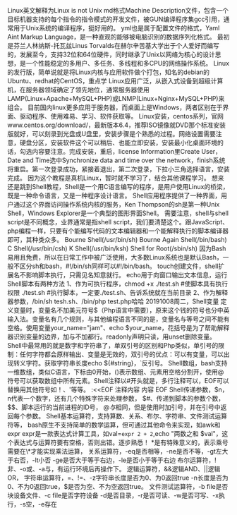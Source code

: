 Linux英文解释为Linux is not Unix
md格式Machine Description文件，包含一个目标机器支持的每个指令的指令模式的开发文件，被GUN编译程序集gcc引用，通常用于Unix系统的编译程序，挺好用的。
yml也是属于配置文件的格式，Yaml Aint Markup Language，是一种直观的能够被电脑识别的数据序列化格式。
最初是芬兰人林纳斯-托瓦兹Linus Torvalds在赫尔辛苦基大学出于个人爱好而编写的，发展至今，支持32位和64位硬件，同时继承了Unix以网络为核心的设计思想，是一个性能稳定的多用户、多任务、多线程和多CPU的网络操作系统。
Linux的发行版，简单说就是将Linux内核与应用软件做个打包，知名的debian的Ubuntu、redhat的CentOS，重点学
Linux应用广泛，从嵌入式设备到超级计算机，在服务器领域确定了领先地位，通常服务器使用LAMP(Linux+Apache+MySQL+PHP)或LNMP(Linux+Nginx+MySQL+PHP)来组合。
目前国内linux更多应用于服务器，而桌面上是Windows，两者区别在于界面、驱动程序、使用难易、学习、软件获取等。
Linux安装，centos系列，官网www.centos.org/download/，最新版本6.4，推荐ISO镜像就DVD那个标准安装版就好，可以刻录到光盘或U盘里，安装步骤是个熟悉的过程。网络设置需要注意，硬盘分区，安装软件这个可以稍后、也能立即安装，安装最小化桌面环境的话，勾选内容要注意。完成安装，重启，license Information里Create User，Date and Time选中Synchronize data and time over the network，finish系统将重启。第一次登录成功，紧接着退出，第二次登录，下拉小三角选择语言，安装完成。
因为这个教程是真机Linux，暂时就不学习了，结合其他课程学习。
想来还是跳到Shell教程，Shell是一个用C语言编写的程序，是用户使用Linux的桥梁，既是一种命令语言，又是一种程序设计语言。
Shell应用程序提供了一种界面，用户通过这个界面访问操作系统内核的服务，Ken Thompson的sh是第一种Unix Shell，Windows Explorer是一个典型的图形界面Shell。
需要注意，shell与shell script是不同概念，业界通常是指shell script，我们要清楚这个。跟JavaScript、php编程一样，只要有个能编写代码的文本编辑器和一个能解释执行的脚本编译器即可，其种类众多。
    Bourne Shell(/usr/bin/sh)
    Bourne Again Shell(/bin/bash)
    C Shell(/usr/bin/csh)
    K Shell(/usr/bin/ksh)
    Shell for Root(/sbin/sh)
因为Bash易用且免费，所以在日常工作中被广泛使用，大多数Linux系统也是默认Bash，一般不区分sh和bash，#!/bin/sh同样可以#!/bin/bash。
touch创建文件，shell扩展名不影响脚本执行，只需见名知意就行。
echo用于向窗口输出文本信息，运行Shell脚本有两种方法
    1、作为可执行程序，chmod +x ./test.sh #使脚本具有执行权限
    ./test.sh #执行脚本，一定要./test.sh、告诉系统就在当前目录
    2、作为解释器参数，/bin/sh tesh.sh、/bin/php test.php哈哈
20191008周二，Shell变量
定义变量时，变量名不加美元符号$（Php语言中需要），原来这个钱的符号也分中英输入法。变量名有几个规则，与其他编程语言不同的是，变量名与等号之间不能有空格。使用变量your_name="jam"、echo $your_name，花括号是为了帮助解释器识别变量的边界，加与不加都行。readonly声明只读，用unset删除变量。
Shell中最常用的就是数字和字符串了，单双引号的区别和Php类似，单引号的限制：任何字符都会原样输出、变量是无效的，双引号的优点：可以有变量，可以出现转义字符。获取字符串长度echo ${#string}，`反引号。
Shell数组，bash支持一维数组，类似C语言，下标由0开始，()表示数组、元素用空格分割开，使用@符号可以获取数组中所有元素。Shell注释以#开头就是，多行注释可以，EOF可以替换用其他符号如！、'等等。
    :<<EOF
    注释内容
    内容
    EOF
Shell传递参数，$n，n代表一个数字，还有几个特殊字符来处理参数，
    $#、传递到脚本的参数个数，$$、脚本运行的当前进程的ID号，
    $@与$相同，但是使用时加引号，并在引号中返回每个参数。
Shell基本运算符，支持算数、关系、布尔、字符串、文件测试运算符等，
bash原生不支持简单的数学运算，但可通过其他命令来实现，如awk和expr
expr是一款表达式计算工具，如val=`expr 2 + 2`,echo "两数之和 $val"，这个表达式与运算符要有空格，否则出错。逐步熟悉！
*是有特殊意义的，表示乘号需要在\*才能实现乘法运算，
    关系运算符，-eq是否相等，-ne是否不等，-gt左大于右否，-lt小否
    -ge是否大于等于右边，-le是否小于等于右边
    布尔运算符，!非、-o或、-a与，有运行环境后再操作下。
    逻辑运算符，&&逻辑AND、||逻辑OR，
    字符串运算符，=、!=、-z字符串长度是否为0、为0返回true
    -n长度是否为0、不为0返回true，$是否为空、不为空返回true。
    文件测试运算符，-b file是否块设备文件、-c file是否字符设备
-d是否目录，-r是否可读、-w是否可写、-x执行，-s空，-e存在